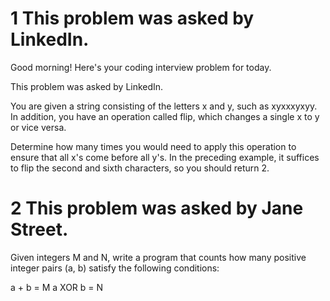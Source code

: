 <h1>1 This problem was asked by LinkedIn.</h1>
<p>Good morning! Here's your coding interview problem for today.

This problem was asked by LinkedIn.

You are given a string consisting of the letters x and y, such as xyxxxyxyy. In addition, you have an operation called flip, which changes a single x to y or vice versa.

Determine how many times you would need to apply this operation to ensure that all x's come before all y's. In the preceding example, it suffices to flip the second and sixth characters, so you should return 2.</p>





<h1>2 This problem was asked by Jane Street.</h1>


Given integers M and N, write a program that counts how many positive integer pairs (a, b) satisfy the following conditions:

a + b = M
a XOR b = N